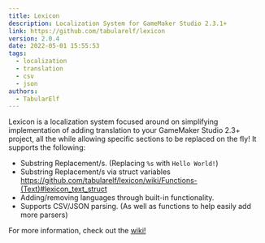 ```yaml
---
title: Lexicon
description: Localization System for GameMaker Studio 2.3.1+
link: https://github.com/tabularelf/lexicon
version: 2.0.4
date: 2022-05-01 15:55:53
tags:
  - localization
  - translation
  - csv
  - json
authors:
  - TabularElf
---
```


Lexicon is a localization system focused around on simplifying implementation of adding translation to your GameMaker Studio 2.3+ project, all the while allowing specific sections to be replaced on the fly!
It supports the following:

* Substring Replacement/s. (Replacing `%s` with `Hello World!`)
* Substring Replacement/s via struct variables https://github.com/tabularelf/lexicon/wiki/Functions-(Text)#lexicon_text_struct
* Adding/removing languages through built-in functionality.
* Supports CSV/JSON parsing. (As well as functions to help easily add more parsers)

For more information, check out the [wiki!](https://github.com/tabularelf/lexicon/wiki/)